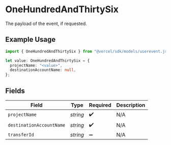 # OneHundredAndThirtySix

The payload of the event, if requested.

## Example Usage

```typescript
import { OneHundredAndThirtySix } from "@vercel/sdk/models/userevent.js";

let value: OneHundredAndThirtySix = {
  projectName: "<value>",
  destinationAccountName: null,
};
```

## Fields

| Field                    | Type                     | Required                 | Description              |
| ------------------------ | ------------------------ | ------------------------ | ------------------------ |
| `projectName`            | *string*                 | :heavy_check_mark:       | N/A                      |
| `destinationAccountName` | *string*                 | :heavy_check_mark:       | N/A                      |
| `transferId`             | *string*                 | :heavy_minus_sign:       | N/A                      |